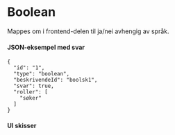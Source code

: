 # Boolean

Mappes om i frontend-delen til ja/nei avhengig av språk.

#### JSON-eksempel med svar
```
{
  "id": "1",
  "type": "boolean",
  "beskrivendeId": "boolsk1",
  "svar": true,
  "roller": [
    "søker"
  ]
}
```

#### UI skisser
